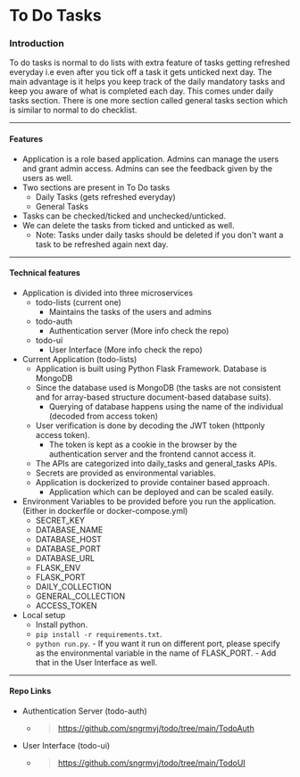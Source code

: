 To Do Tasks
===========


### Introduction
To do tasks is normal to do lists with extra feature of tasks getting refreshed everyday i.e even after you tick off a task it gets unticked next day. The main advantage is it helps you keep track of the daily mandatory tasks and keep you aware of what is completed each day. This comes under daily tasks section. There is one more section called general tasks section which is similar to normal to do checklist. 

---

#### Features
- Application is a role based application. Admins can manage the users and grant admin access. Admins can see the feedback given by the users as well.
- Two sections are present in To Do tasks
    - Daily Tasks (gets refreshed everyday)
    - General Tasks
- Tasks can be checked/ticked and unchecked/unticked.
- We can delete the tasks from ticked and unticked as well.
    - Note: Tasks under daily tasks should be deleted if you don't want a task to be refreshed again next day.

---

#### Technical features
- Application is divided into three microservices
    - todo-lists (current one)
        - Maintains the tasks of the users and admins
    - todo-auth
        - Authentication server (More info check the repo)
    - todo-ui
        - User Interface (More info check the repo)
- Current Application (todo-lists)
    - Application is built using Python Flask Framework. Database is MongoDB
    - Since the database used is MongoDB (the tasks are not consistent and for array-based structure document-based database suits).
        - Querying of database happens using the name of the individual (decoded from access token)
    - User verification is done by decoding the JWT token (httponly access token).
        - The token is kept as a cookie in the browser by the authentication server and the frontend cannot access it.
    - The APIs are categorized into daily_tasks and general_tasks APIs.
    - Secrets are provided as environmental variables.
    - Application is dockerized to provide container based approach.
        - Application which can be deployed and can be scaled easily.
- Environment Variables to be provided before you run the application. (Either in dockerfile or docker-compose.yml)
    - SECRET_KEY
    - DATABASE_NAME
    - DATABASE_HOST
    - DATABASE_PORT
    - DATABASE_URL
    - FLASK_ENV
    - FLASK_PORT
    - DAILY_COLLECTION
    - GENERAL_COLLECTION
    - ACCESS_TOKEN
- Local setup 
  - Install python.
  - `pip install -r requirements.txt`.
  - `python run.py`.
        - If you want it run on different port, please specify as the environmental variable in the name of FLASK_PORT.
        - Add that in the User Interface as well.

---

#### Repo Links
- Authentication Server (todo-auth)
    - > https://github.com/sngrmvj/todo/tree/main/TodoAuth
- User Interface (todo-ui)
    - > https://github.com/sngrmvj/todo/tree/main/TodoUI